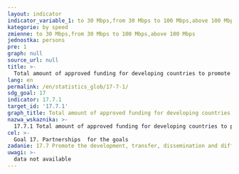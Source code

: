 ```yaml
---
layout: indicator
indicator_variable_1: to 30 Mbps,from 30 Mbps to 100 Mbps,above 100 Mbps
kategorie: by speed
zmienne: to 30 Mbps,from 30 Mbps to 100 Mbps,above 100 Mbps
jednostka: persons
pre: 1
graph: null
source_url: null
title: >-
  Total amount of approved funding for developing countries to promote the development, transfer, dissemination and diffusion of environmentally sound technologies
lang: en
permalink: /en/statistics_glob/17-7-1/
sdg_goal: 17
indicator: 17.7.1
target_id: '17.7.1'
graph_title: Total amount of approved funding for developing countries to promote the development, transfer, dissemination and diffusion of environmentally sound technologies
nazwa_wskaznika: >-
  17.7.1 Total amount of approved funding for developing countries to promote the development, transfer, dissemination and diffusion of environmentally sound technologies
cel: >-
  Goal 17. Partnerships  for the goals
zadanie: 17.7 Promote the development, transfer, dissemination and diffusion of environmentally sound technologies to developing countries on favourable terms, including on concessional and preferential terms, as mutually agreed
uwagi: >-
  data not available
---
```

